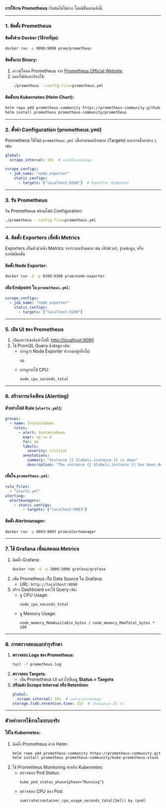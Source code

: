 **การใช้งาน Prometheus** เริ่มต้นได้ไม่ยาก โดยมีขั้นตอนดังนี้:

---

### 1. **ติดตั้ง Prometheus**
#### ติดตั้งด้วย Docker (วิธีง่ายที่สุด):
```bash
docker run -p 9090:9090 prom/prometheus
```

#### ติดตั้งแบบ Binary:
1. ดาวน์โหลด Prometheus จาก [Prometheus Official Website](https://prometheus.io/download/).
2. แตกไฟล์และเรียกใช้:
   ```bash
   ./prometheus --config.file=prometheus.yml
   ```

#### ติดตั้งบน Kubernetes (Helm Chart):
```bash
helm repo add prometheus-community https://prometheus-community.github.io/helm-charts
helm install prometheus prometheus-community/prometheus
```

---

### 2. **ตั้งค่า Configuration (prometheus.yml)**

Prometheus ใช้ไฟล์ `prometheus.yml` เพื่อกำหนดเป้าหมาย (Targets) และการตั้งค่าต่าง ๆ เช่น:
```yaml
global:
  scrape_interval: 15s  # ความถี่ในการดึงข้อมูล

scrape_configs:
  - job_name: "node_exporter"
    static_configs:
      - targets: ["localhost:9100"]  # Exporter Endpoint
```

---

### 3. **รัน Prometheus**
รัน Prometheus พร้อมไฟล์ Configuration:
```bash
./prometheus --config.file=prometheus.yml
```

---

### 4. **ติดตั้ง Exporters เพื่อดึง Metrics**
Exporters เป็นตัวช่วยดึง Metrics จากระบบเป้าหมาย เช่น เซิร์ฟเวอร์, ฐานข้อมูล, หรือแอปพลิเคชัน

#### ติดตั้ง Node Exporter:
```bash
docker run -d -p 9100:9100 prom/node-exporter
```

#### เพิ่ม Endpoint ใน `prometheus.yml`:
```yaml
scrape_configs:
  - job_name: "node_exporter"
    static_configs:
      - targets: ["localhost:9100"]
```

---

### 5. **เปิด UI ของ Prometheus**
1. เปิดเบราว์เซอร์แล้วไปที่: [http://localhost:9090](http://localhost:9090)
2. ใช้ PromQL Query ดึงข้อมูล เช่น:
   - การดูว่า Node Exporter ทำงานอยู่หรือไม่:
     ```promql
     up
     ```
   - การดูการใช้ CPU:
     ```promql
     node_cpu_seconds_total
     ```

---

### 6. **สร้างการแจ้งเตือน (Alerting)**
#### ตัวอย่างไฟล์ Rule (`alerts.yml`):
```yaml
groups:
  - name: InstanceDown
    rules:
      - alert: InstanceDown
        expr: up == 0
        for: 1m
        labels:
          severity: critical
        annotations:
          summary: "Instance {{ $labels.instance }} is down"
          description: "The instance {{ $labels.instance }} has been down for more than 1 minute."
```

#### เพิ่มใน `prometheus.yml`:
```yaml
rule_files:
  - "alerts.yml"
alerting:
  alertmanagers:
    - static_configs:
        - targets: ["localhost:9093"]
```

#### ติดตั้ง Alertmanager:
```bash
docker run -p 9093:9093 prom/alertmanager
```

---

### 7. **ใช้ Grafana เพื่อแสดงผล Metrics**
1. ติดตั้ง Grafana:
   ```bash
   docker run -d -p 3000:3000 grafana/grafana
   ```
2. เพิ่ม Prometheus เป็น Data Source ใน Grafana:
   - URL: `http://localhost:9090`
3. สร้าง Dashboard และใช้ Query เช่น:
   - ดู CPU Usage:
     ```promql
     node_cpu_seconds_total
     ```
   - ดู Memory Usage:
     ```promql
     node_memory_MemAvailable_bytes / node_memory_MemTotal_bytes * 100
     ```

---

### 8. **การตรวจสอบและบำรุงรักษา**
1. **ตรวจสอบ Logs ของ Prometheus**:
   ```bash
   tail -f prometheus.log
   ```
2. **ตรวจสอบ Targets**:
   - เปิด Prometheus UI แล้วไปที่เมนู **Status > Targets**
3. **ปรับแต่ง Scrape Interval หรือ Retention**:
   ```yaml
   global:
     scrape_interval: 10s  # ลดช่วงเวลาการดึงข้อมูล
   storage.tsdb.retention.time: 15d  # เก็บข้อมูลนาน 15 วัน
   ```

---

### ตัวอย่างการใช้งานในระบบจริง
#### ใช้ใน Kubernetes:
1. ติดตั้ง Prometheus ด้วย Helm:
   ```bash
   helm repo add prometheus-community https://prometheus-community.github.io/helm-charts
   helm install prometheus prometheus-community/kube-prometheus-stack
   ```
2. ใช้ Prometheus Monitoring สำหรับ Kubernetes:
   - ตรวจสอบ Pod Status:
     ```promql
     kube_pod_status_phase{phase="Running"}
     ```
   - ตรวจสอบ CPU ของ Pod:
     ```promql
     sum(rate(container_cpu_usage_seconds_total[5m])) by (pod)
     ```

